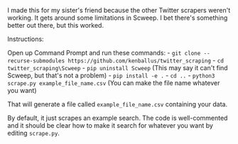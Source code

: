 I made this for my sister's friend because the other Twitter scrapers weren't working. It gets around some limitations in Scweep. I bet there's something better out there, but this worked.

Instructions:

Open up Command Prompt and run these commands:
    - `git clone --recurse-submodules https://github.com/kenballus/twitter_scraping`
    - `cd twitter_scraping\Scweep`
    - `pip uninstall Scweep` (This may say it can't find Scweep, but that's not a problem)
    - `pip install -e .`
    - `cd ..`
    - `python3 scrape.py example_file_name.csv` (You can make the file name whatever you want)

That will generate a file called `example_file_name.csv` containing your data.

By default, it just scrapes an example search. The code is well-commented and it should be clear how to make it search for whatever you want by editing `scrape.py`.

